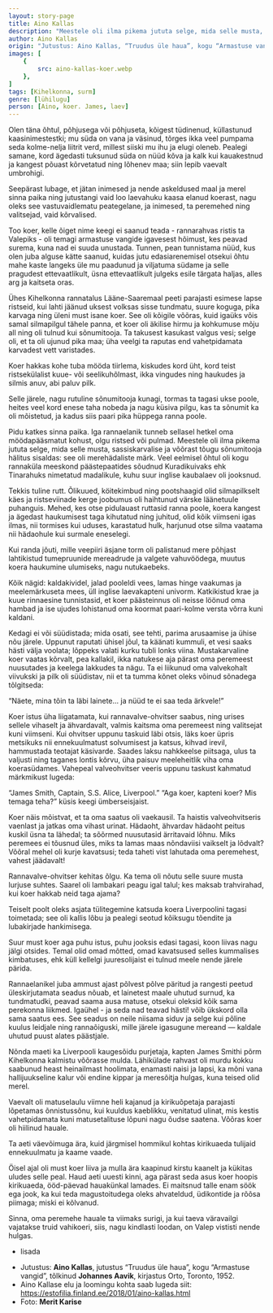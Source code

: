 ```yaml
---
layout: story-page
title: Aino Kallas
description: "Meestele oli ilma pikema jututa selge, mida selle musta, sassiskarvalise ja võõrast tõugu sõnumitooja hälitus sisaldas: see oli merehädaliste märk."
author: Aino Kallas
origin: "Jutustus: Aino Kallas, “Truudus üle haua”, kogu “Armastuse vangid”, tõlkinud Johannes Aavik, kirjastus Orto, Toronto, 1952."
images: [
    {
        src: aino-kallas-koer.webp
    },
]
tags: [Kihelkonna, surm]
genre: [lühilugu]
person: [Aino, koer. James, laev]
---
```


<!-- # {{$doc.title}} -->

Olen täna õhtul, põhjusega või põhjuseta, kõigest tüdinenud, küllastunud kaasinimestestki; mu süda on vana ja väsinud, tõrges ikka veel pumpama seda kolme-nelja liitrit verd, millest siiski mu ihu ja elugi oleneb. Pealegi samane, kord ägedasti tuksunud süda on nüüd kõva ja kalk kui kauakestnud ja kangest põuast kõrvetatud ning lõhenev maa; siin lepib vaevalt umbrohigi.

Seepärast lubage, et jätan inimesed ja nende askeldused maal ja merel sinna paika ning jutustangi vaid loo laevahuku kaasa elanud koerast, nagu oleks see vastuvaidlematu peategelane, ja inimesed, ta peremehed ning valitsejad, vaid kõrvalised.

Too koer, kelle õiget nime keegi ei saanud teada - rannarahvas ristis ta Valepiks - oli temagi armastuse vangide igavesest hõimust, kes peavad surema, kuna nad ei suuda unustada. Tunnen, pean tunnistama nüüd, kus olen juba alguse kätte saanud, kuidas jutu edasiarenemisel otsekui õhtu mahe kaste langeks üle mu paadunud ja viljatuma südame ja selle pragudest ettevaatlikult, üsna ettevaatlikult julgeks esile tärgata haljas, alles arg ja kaitseta oras.

Ühes Kihelkonna rannatalus Lääne-Saaremaal peeti parajasti esimese lapse ristseid, kui lahti jäänud uksest volksas sisse tundmatu, suure koguga, pika karvaga ning üleni must isane koer. See oli kõigile võõras, kuid igaüks võis samal silmapilgul tähele panna, et koer oli äkilise hirmu ja kohkumuse mõju all ning oli tulnud kui sõnumitooja. Ta takusest kasukast valgus vesi; selge oli, et ta oli ujunud pika maa; üha veelgi ta raputas end vahetpidamata karvadest vett varistades.

Koer hakkas kohe tuba mööda tiirlema, kiskudes kord üht, kord teist ristsekülalist kuue- või seelikuhõlmast, ikka vingudes ning haukudes ja silmis anuv, abi paluv pilk.

Selle järele, nagu rutuline sõnumitooja kunagi, tormas ta tagasi ukse poole, heites veel kord enese taha nobeda ja nagu küsiva pilgu, kas ta sõnumit ka oli mõistetud, ja kadus siis paari pika hüppega ranna poole.

Pidu katkes sinna paika. Iga rannaelanik tunneb sellasel hetkel oma möödapääsmatut kohust, olgu ristsed või pulmad. Meestele oli ilma pikema jututa selge, mida selle musta, sassiskarvalise ja võõrast tõugu sõnumitooja hälitus sisaldas: see oli merehädaliste märk. Veel eelmisel õhtul oli kogu rannaküla meeskond päästepaatides sõudnud Kuradikuivaks ehk Tinarahuks nimetatud madalikule, kuhu suur inglise kaubalaev oli jooksnud.

Tekkis tuline rutt. Õlikuued, köitekimbud ning pootshaagid olid silmapilkselt käes ja ristseviinade kerge joobumus oli haihtunud värske läänetuule puhanguis. Mehed, kes otse pidulauast ruttasid ranna poole, koera kangest ja ägedast haukumisest taga kihutatud ning juhitud, olid kõik viimseni igas ilmas, nii tormises kui uduses, karastatud hulk, harjunud otse silma vaatama nii hädaohule kui surmale eneselegi.

Kui randa jõuti, mille veepiiri äsjane torm oli palistanud mere põhjast lahtikistud tumepruunide mereadrude ja valgete vahuvöödega, muutus koera haukumine ulumiseks, nagu nutukaebeks.

Kõik nägid: kaldakividel, jalad pooleldi vees, lamas hinge vaakumas ja meelemärkuseta mees, üll inglise laevakapteni univorm. Katkikistud krae ja kuue rinnaesine tunnistasid, et koer päästeinnus oli neisse löönud oma hambad ja ise ujudes lohistanud oma koormat paari-kolme versta võrra kuni kaldani.

Kedagi ei või süüdistada; mida osati, see tehti, parima arusaamise ja ühise nõu järele. Uppunut raputati ühisel jõul, ta käänati kummuli, et vesi saaks hästi välja voolata; lõppeks valati kurku tubli lonks viina. Mustakarvaline koer vaatas kõrvalt, pea kallakil, ikka natukese aja pärast oma peremeest nuusutades ja keelega lakkudes ta nägu. Ta ei liikunud oma valvekohalt viivukski ja pilk oli süüdistav, nii et ta tumma kõnet oleks võinud sõnadega tõlgitseda:

“Näete, mina tõin ta läbi lainete... ja nüüd te ei saa teda ärkvele!”

Koer istus üha liigatamata, kui rannavalve-ohvitser saabus, ning urises sellele vihaselt ja ähvardavalt, valmis kaitsma oma peremeest ning valitsejat kuni viimseni. Kui ohvitser uppunu taskuid läbi otsis, läks koer üpris metsikuks nii ennekuulmatust solvumisest ja katsus, kihvad irevil, hammustada teotajat käsivarde. Saades laksu nahkkeelse piitsaga, ulus ta valjusti ning taganes lontis kõrvu, üha paisuv meeleheitlik viha oma koerasüdames. Vahepeal valveohvitser veeris uppunu taskust kahmatud märkmikust lugeda:

“James Smith, Captain, S.S. Alice, Liverpool.” “Aga koer, kapteni koer? Mis temaga teha?” küsis keegi ümberseisjaist.

Koer näis mõistvat, et ta oma saatus oli vaekausil. Ta haistis valveohvitseris vaenlast ja jatkas oma vihast urinat. Hädaoht, ähvardav hädaoht peitus kuskil üsna ta lähedal; ta sõõrmed nuusutasid ärritavaid lõhnu. Miks peremees ei tõusnud üles, miks ta lamas maas nõndaviisi vaikselt ja lõdvalt? Võõral mehel oli kurje kavatsusi; teda taheti vist lahutada oma peremehest, vahest jäädavalt!

Rannavalve-ohvitser kehitas õlgu. Ka tema oli nõutu selle suure musta lurjuse suhtes. Saarel oli lambakari peagu igal talul; kes maksab trahvirahad, kui koer hakkab neid taga ajama?

Teiselt poolt oleks asjata tülitegemine katsuda koera Liverpoolini tagasi toimetada; see oli kallis lõbu ja pealegi seotud kõiksugu tõendite ja lubakirjade hankimisega.

Suur must koer aga puhu istus, puhu jooksis edasi tagasi, koon liivas nagu jälgi otsides. Temal olid omad mõtted, omad kavatsused selles kummalises kimbatuses, ehk küll kellelgi juuresolijaist ei tulnud meele nende järele pärida.

Rannaelanikel juba ammust ajast põlvest põlve päritud ja rangesti peetud üleskirjutamata seadus nõuab, et lainetest maale uhutud surnud, ka tundmatudki, peavad saama ausa matuse, otsekui oleksid kõik sama perekonna liikmed. Igaühel - ja seda nad teavad hästi! võib ükskord olla sama saatus ees. See seadus on neile niisama siduv ja selge kui põline kuulus leidjale ning rannaõiguski, mille järele igasugune mereand — kaldale uhutud puust alates päästjale.

Nõnda maeti ka Liverpooli kaugesõidu purjetaja, kapten James Smithi põrm Kihelkonna kalmistu võõrasse mulda. Lähikülade rahvast oli murdu kokku saabunud heast heinailmast hoolimata, enamasti naisi ja lapsi, ka mõni vana hallijuukseline kalur või endine kippar ja meresõitja hulgas, kuna teised olid merel.

Vaevalt oli matuselaulu viimne heli kajanud ja kirikuõpetaja parajasti lõpetamas õnnistussõnu, kui kuuldus kaeblikku, venitatud ulinat, mis kestis vahetpidamata kuni matusetalituse lõpuni nagu õudse saatena. Võõras koer oli hiilinud hauale.

Ta aeti väevõimuga ära, kuid järgmisel hommikul kohtas kirikuaeda tulijaid ennekuulmatu ja kaame vaade.

Öisel ajal oli must koer liiva ja mulla ära kaapinud kirstu kaanelt ja kükitas uludes selle peal. Haud aeti uuesti kinni, aga pärast seda asus koer hoopis kirikuaeda, ööd-päevad hauakünkal lamades. Ei maitsnud talle enam söök ega jook, ka kui teda magustoitudega oleks ahvateldud, üdikontide ja rõõsa piimaga; miski ei kõlvanud.

Sinna, oma peremehe hauale ta viimaks surigi, ja kui taeva väravailgi vajatakse truid vahikoeri, siis, nagu kindlasti loodan, on Valep vististi nende hulgas.

 

<!-- Täägid uppuma ruttama kükitama kaapima lamama -->





<story-author :author="author" :origin="origin"></story-author>



<details-wrapper summary="Mis mõtted tekkisid?">

- lisada

</details-wrapper>


<details-wrapper summary="Allikad" class="text-sm" icon="icon-park-outline:document-folder">

- Jutustus: **Aino Kallas**, jutustus “Truudus üle haua”, kogu “Armastuse vangid”, tõlkinud **Johannes Aavik**, kirjastus Orto, Toronto, 1952.
- Aino Kallase elu ja loomingu kohta saab lugeda siit: https://estofilia.finland.ee/2018/01/aino-kallas.html
- Foto: **Merit Karise**

</details-wrapper>

